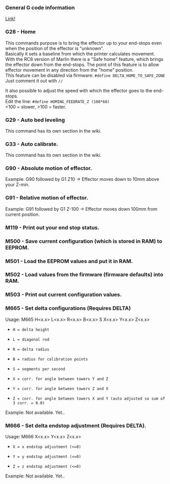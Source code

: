 ### General G code information
[Link!](http://reprap.org/wiki/G-code)

### G28 - Home
This commands purpose is to bring the effector up to your end-stops even when the position of the effector is "unknown".  
Basically it sets a baseline from which the printer calculates movement.  
With the RC8 version of Marlin there is a "Safe home" feature, which brings the effector down from the end-stops. The point of this feature is to allow effector movement in any direction from the "home" position.  
This feature can be disabled via firmware: `#define DELTA_HOME_TO_SAFE_ZONE`  
Just comment it out with `//`  

It also possible to adjust the speed with which the effector goes to the end-stops.  
Edit the line: `#define HOMING_FEEDRATE_Z (100*60)`  
<100 = slower, >100 = faster.

### G29 - Auto bed leveling
This command has its own section in the wiki.

### G33 - Auto calibrate.
This command has its own section in the wiki.

### G90 - Absolute motion of effector.
Example: G90 followed by G1 Z10 -> Effector moves down to 10mm above your Z-min.

### G91 - Relative motion of effector.
Example: G91 followed by G1 Z-100 -> Effector moves down 100mm from current position.

### M119 - Print out your end stop status.

### M500 - Save current configuration (which is stored in RAM) to EEPROM.

### M501 - Load the EEPROM values and put it in RAM.

### M502 - Load values from the firmware (firmware defaults) into RAM.

### M503 - Print out current configuration values.

### M665 - Set delta configurations (Requires DELTA)

Usage: M665 H<x.x> L<x.x> R<x.x> B<x.x> S<n> X<x.x> Y<x.x> Z<x.x>
   *     H = delta height
   *     L = diagonal rod
   *     R = delta radius
   *     B = radius for calibration points
   *     S = segments per second
   *     X = corr. for angle between towers Y and Z
   *     Y = corr. for angle between towers Z and X
   *     Z = corr. for angle between towers X and Y (auto adjusted so sum of 3 corr. = 0.0)

Example: Not available. Yet..

### M666 - Set delta endstop adjustment (Requires DELTA).
Usage: M666 X<x.x> Y<x.x> Z<x.x>
   *     X = x endstop adjustment (<=0)
   *     Y = y endstop adjustment (<=0)
   *     Z = z endstop adjustment (<=0)

Example: Not available. Yet..